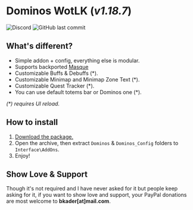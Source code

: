 # Dominos WotLK (_v1.18.7_)

![Discord](https://img.shields.io/discord/795698054371868743?label=discord)
![GitHub last commit](https://img.shields.io/github/last-commit/bkader/Dominos)

## What's different?

- Simple addon + config, everything else is modular.
- Supports backported [Masque](https://github.com/bkader/Masque-WoTLK)
- Customizable Buffs & Debuffs (\*).
- Customizable Minimap and Minimap Zone Text (\*).
- Customizable Quest Tracker (\*).
- You can use default totems bar or Dominos one (\*).

_(\*) requires UI reload._

## How to install

1. [Download the package.](https://github.com/bkader/Dominos/archive/refs/heads/main.zip)
2. Open the archive, then extract `Dominos` & `Dominos_Config` folders to `Interface\AddOns`.
3. Enjoy!

## Show Love & Support

Though it's not required and I have never asked for it but people keep asking for it, if you want to show love and support, your PayPal donations are most welcome to **bkader[at]mail.com**.